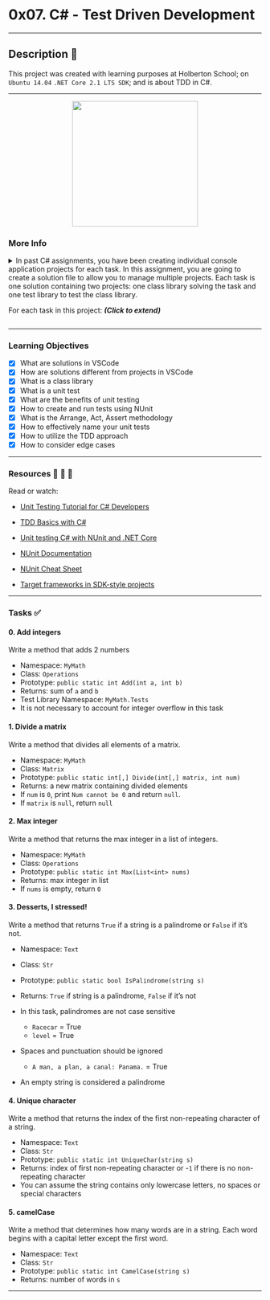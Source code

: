 # 0x07. C# - Test Driven Development

---

## Description :newspaper:
This project was created with learning purposes at Holberton School; on `Ubuntu 14.04` `.NET Core 2.1 LTS SDK`; and is about TDD in C#.

---

 <p align="center">
<img height="250" src="https://miro.medium.com/max/694/1*5966_Q-hTIeptpiOmy52mg.png">
</p>

### More Info
<details>
<summary>
In past C# assignments, you have been creating individual console application projects for each task. In this assignment, you are going to create a solution file to allow you to manage multiple projects. Each task is one solution containing two projects: one class library solving the task and one test library to test the class library.

For each task in this project: ***(Click to extend)***
</summary>

1. Create task directory (ex: `0-add`)
2. Inside that directory, run `dotnet new sln`
3. Create a new directory for your task solution based on the namespace given (ex: `MyMath`). This directory will hold your new standard class library.
4. Inside that directory, run `dotnet new classlib`. Rename the resulting `.cs` file after the namespace (ex: `MyMath.cs`)
5. Enable XML documentation by adding `<DocumentationFile>bin\$(Configuration)\$(TargetFramework)\$(AssemblyName).xml</DocumentationFile>` to `MyMath.csproj`
	- The target framework for this standard class library should be `netstandard2.0`
6- Change directory back to the root directory of the task (ex: `0-add`) and run `dotnet sln add <classlibrary/classlibrary.csproj> (ex. dotnet sln add MyMath/MyMath.csproj)`
7. Create a new directory for your tests based on the namespace given plus `.Tests` (ex: `MyMath.Tests`). This directory will hold your test library.
	- The target framework for this library should be `netcoreapp2.1`
8. Inside that directory, run `dotnet new nunit`. Rename the resulting `.cs` file after the namespace of classes you are testing plus `.Tests` (ex: `MyMath.Tests.cs`)
9. To add your class library as a dependency to the project, run `dotnet add reference <../classlibrary/classlibrary.csproj> (ex: dotnet add reference ../MyMath/MyMath.csproj)`
10. In the task’s root directory, run` dotnet sln add <testlibrary/testlibrary.csproj (ex: dotnet sln add MyMath.Tests/MyMath.Tests.csproj)`
11. If you’d like to run your class library method in a console application, create a new directory and run `dotnet new console` inside it. Run `dotnet add reference <../classlibrary/classlibrary.csproj>` and you can then call your class library methods inside the console application.

The resulting directory hierarchy for task #0 will look like this:
```
/0-add
    0-add.sln
    /MyMath
        MyMath.cs
        MyMath.csproj
    /MyMath.Tests
        MyMath.Tests.cs
        MyMath.Tests.csproj
```

</details>

---

### Learning Objectives

- [x] What are solutions in VSCode
- [x] How are solutions different from projects in VSCode
- [x] What is a class library
- [x] What is a unit test
- [x] What are the benefits of unit testing
- [x] How to create and run tests using NUnit
- [x] What is the Arrange, Act, Assert methodology
- [x] How to effectively name your unit tests
- [x] How to utilize the TDD approach
- [x] How to consider edge cases

---

### Resources :blue_book: :orange_book: :green_book:
Read or watch:
- [Unit Testing Tutorial for C# Developers](https://youtu.be/HYrXogLj7vg)

- [TDD Basics with C#](https://youtu.be/l4xhTq4qmC0)

- [Unit testing C# with NUnit and .NET Core](https://docs.microsoft.com/en-us/dotnet/core/testing/unit-testing-with-nunit)

- [NUnit Documentation](https://docs.nunit.org/articles/nunit/intro.html)

- [NUnit Cheat Sheet](https://www.automatetheplanet.com/nunit-cheat-sheet/)

- [Target frameworks in SDK-style projects](https://docs.microsoft.com/en-us/dotnet/standard/frameworks)

---

### Tasks :white_check_mark:

#### 0. Add integers
Write a method that adds 2 numbers
- Namespace: `MyMath`
- Class: `Operations`
- Prototype: `public static int Add(int a, int b)`
- Returns: sum of `a` and `b`
- Test Library Namespace: `MyMath.Tests`
- It is not necessary to account for integer overflow in this task


#### 1. Divide a matrix
Write a method that divides all elements of a matrix.
- Namespace: `MyMath`
- Class: `Matrix`
- Prototype: `public static int[,] Divide(int[,] matrix, int num)`
- Returns: a new matrix containing divided elements
- If `num` is `0`, print `Num cannot be 0` and return `null`.
- If `matrix` is `null`, return `null`


#### 2. Max integer
Write a method that returns the max integer in a list of integers.
- Namespace: `MyMath`
- Class: `Operations`
- Prototype: `public static int Max(List<int> nums)`
- Returns: max integer in list
- If `nums` is empty, return `0`


#### 3. Desserts, I stressed!
Write a method that returns `True` if a string is a palindrome or `False` if it’s not.
- Namespace: `Text`
- Class: `Str`
- Prototype: `public static bool IsPalindrome(string s)`
- Returns: `True` if string is a palindrome, `False` if it’s not

- In this task, palindromes are not case sensitive

	- `Racecar` = True
	- `level` = True
- Spaces and punctuation should be ignored
	- `A man, a plan, a canal: Panama.` = True
- An empty string is considered a palindrome

#### 4. Unique character
Write a method that returns the index of the first non-repeating character of a string.

- Namespace: `Text`
- Class: `Str`
- Prototype: `public static int UniqueChar(string s)`
- Returns: index of first non-repeating character or -`1` if there is no non-repeating character
- You can assume the string contains only lowercase letters, no spaces or special characters

#### 5. camelCase
Write a method that determines how many words are in a string. Each word begins with a capital letter except the first word.
- Namespace: `Text`
- Class: `Str`
- Prototype: `public static int CamelCase(string s)`
- Returns: number of words in `s`


---

[GitHub]: <https://github.com/AdrianVides56>
[Twitter]: <https://twitter.com/termi56661>
[Adrian Vides]: <https://www.linkedin.com/in/adrianvides56/>    
